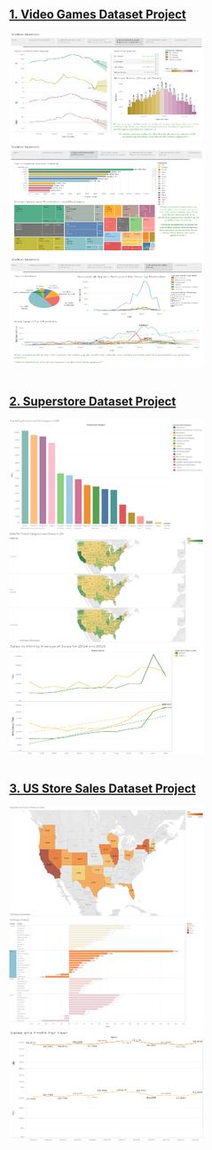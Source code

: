 ## [1. Video Games Dataset Project](/Data-Analytics/Tableau%20Projects/Video%20Games%20Dataset/)<br>
<img src="./Video%20Games%20Dataset/forecast.png" alt="" width="350" height="200">
<img src="./Video%20Games%20Dataset/platform.png" alt="" width="350" height="200">
<img src="./Video%20Games%20Dataset/publisher.png" alt="" width="350" height="200">
<br>
<br>

## [2. Superstore Dataset Project](/Data-Analytics/Tableau%20Projects/Superstore%20Dataset/)<br>
<img src="./Superstore%20Dataset/Sorting.png" alt="" width="350" height="200">
<img src="./Superstore%20Dataset/StandardMap.png" alt="" width="350" height="200">
<img src="./Superstore%20Dataset/TableCalculation.png" alt="" width="350" height="200">

<br>
<br>

## [3. US Store Sales Dataset Project](/Data-Analytics/Tableau%20Projects/US%20Store%20Sales%20Dataset/)<br>
<img src="./US%20Store%20Sales%20Dataset/Geomap.png" alt="" width="350" height="200">
<img src="./US%20Store%20Sales%20Dataset/ProfitPerMarket.png" alt="" width="350" height="200">
<img src="./US%20Store%20Sales%20Dataset/SAPPYear.png" alt="" width="350" height="200">
<br>
<br>
